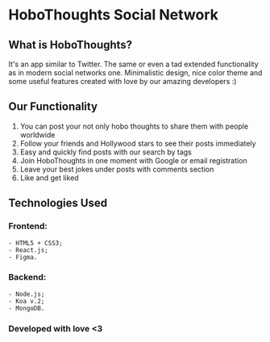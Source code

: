 # HoboThoughts Social Network
## What is HoboThoughts?

It's an app similar to Twitter. The same or even a tad extended functionality as in modern social networks one. Minimalistic design, nice color theme and some useful features created with love by our amazing developers :)

## Our Functionality

1. You can post your not only hobo thoughts to share them with people worldwide
2. Follow your friends and Hollywood stars to see their posts immediately
3. Easy and quickly find posts with our search by tags
4. Join HoboThoughts in one moment with Google or email registration
5. Leave your best jokes under posts with comments section
6. Like and get liked


## Technologies Used

### Frontend:

```
- HTML5 + CSS3;
- React.js;
- Figma.
```

### Backend:

```
- Node.js;
- Koa v.2;
- MongoDB.
```

### Developed with love <3
